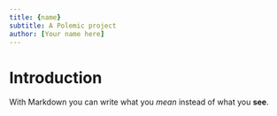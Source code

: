 ```yaml
---
title: {name}
subtitle: A Polemic project
author: [Your name here]
---
```

# Introduction

With Markdown you can write what you _mean_ instead of what you **see**.

